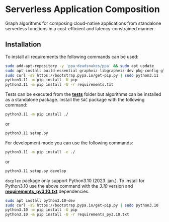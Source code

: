 # Serverless Application Composition

Graph algorithms for composing cloud-native applications from standalone serverless functions
in a cost-efficient and latency-constrained manner.

## Installation

To install all requirements the following commands can be used:

```bash
sudo add-apt-repository -y 'ppa:deadsnakes/ppa' && sudo apt update
sudo apt install build-essential graphviz libgraphviz-dev pkg-config glpk-utils python3.11-dev
sudo curl -sS https://bootstrap.pypa.io/get-pip.py | sudo python3.11
python3.11 -m pip install -U pip
python3.11 -m pip install -U -r requirements.txt
```

Tests can be executed from the **[tests](tests)** folder but algorithms can be installed as a standalone package.
Install the ``SAC`` package with the following command:

```bash
python3.11 -m pip install ./
```

or

```bash
python3.11 setup.py
```

For development mode you can use the following commands:

```bash
python3.11 -m pip install -e ./
```

or

```bash
python3.11 setup.py develop
```

``docplex`` package only support Python3.10 (2023. jan.). To install for Python3.10 use the above command with the
*3.10* version and __[requirements_py3.10.txt](requirements_py3.10.txt)__ dependencies.

```bash
sudo apt install python3.10-dev
sudo curl -sS https://bootstrap.pypa.io/get-pip.py | sudo python3.10
python3.10 -m pip install -U pip
python3.10 -m pip install -U -r requirements_py3.10.txt
```
